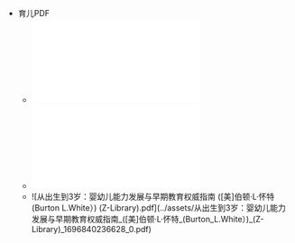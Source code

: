 - 育儿PDF
	- ![美国儿科学会育儿百科 (斯蒂文·谢尔弗) (Z-Library).pdf](../assets/美国儿科学会育儿百科_(斯蒂文·谢尔弗)_(Z-Library)_1696840108426_0.pdf)
	- ![丁香妈妈科学养育：百位医生给新手妈妈的育儿解决方案 (丁香妈妈) (Z-Library).pdf](../assets/丁香妈妈科学养育：百位医生给新手妈妈的育儿解决方案_(丁香妈妈)_(Z-Library)_1696840259195_0.pdf)
	- ![从出生到3岁：婴幼儿能力发展与早期教育权威指南 ([美]伯顿·L·怀特 (Burton L.White）) (Z-Library).pdf](../assets/从出生到3岁：婴幼儿能力发展与早期教育权威指南_([美]伯顿·L·怀特_(Burton_L.White）)_(Z-Library)_1696840236628_0.pdf)